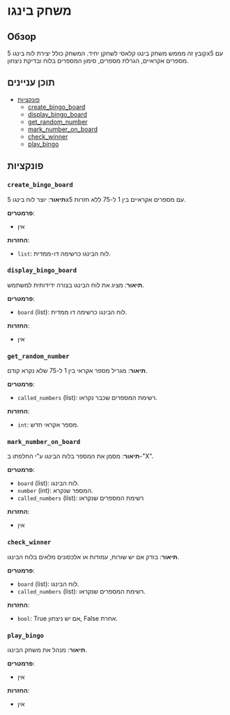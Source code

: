 # משחק בינגו

## Обзор

קובץ זה מממש משחק בינגו קלאסי לשחקן יחיד. המשחק כולל יצירת לוח בינגו 5x5 עם מספרים אקראיים, הגרלת מספרים, סימון המספרים בלוח ובדיקת ניצחון.

## תוכן עניינים

- [פונקציות](#פונקציות)
  - [create_bingo_board](#create_bingo_board)
  - [display_bingo_board](#display_bingo_board)
  - [get_random_number](#get_random_number)
  - [mark_number_on_board](#mark_number_on_board)
  - [check_winner](#check_winner)
  - [play_bingo](#play_bingo)

## פונקציות

### `create_bingo_board`

**תיאור**:
יוצר לוח בינגו 5x5 עם מספרים אקראיים בין 1 ל-75 ללא חזרות.

**פרמטרים**:
- אין

**החזרות**:
- `list`: לוח הבינגו כרשימה דו-ממדית.

### `display_bingo_board`

**תיאור**:
מציג את לוח הבינגו בצורה ידידותית למשתמש.

**פרמטרים**:
- `board` (list): לוח הבינגו כרשימה דו ממדית.

**החזרות**:
- אין

### `get_random_number`

**תיאור**:
מגריל מספר אקראי בין 1 ל-75 שלא נקרא קודם.

**פרמטרים**:
- `called_numbers` (list): רשימת המספרים שכבר נקראו.

**החזרות**:
- `int`: מספר אקראי חדש.

### `mark_number_on_board`

**תיאור**:
מסמן את המספר בלוח הבינגו ע"י החלפתו ב-"X".

**פרמטרים**:
- `board` (list): לוח הבינגו.
- `number` (int): המספר שנקרא.
- `called_numbers` (list): רשימת המספרים שנקראו

**החזרות**:
- אין

### `check_winner`

**תיאור**:
בודק אם יש שורות, עמודות או אלכסונים מלאים בלוח הבינגו.

**פרמטרים**:
- `board` (list): לוח הבינגו.
- `called_numbers` (list): רשימת המספרים שנקראו.

**החזרות**:
- `bool`: True אם יש ניצחון, False אחרת.

### `play_bingo`

**תיאור**:
מנהל את משחק הבינגו.

**פרמטרים**:
- אין

**החזרות**:
- אין